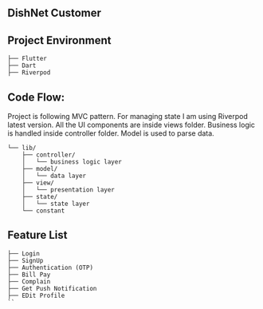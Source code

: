 ## DishNet Customer
## Project Environment
```
├── Flutter
├── Dart
├── Riverpod
```
## Code Flow:
Project is following MVC pattern. For managing state I am using Riverpod latest version. All the UI components are inside views folder. Business logic is handled inside controller folder. Model is used to parse data.

```
└── lib/
    ├── controller/
    │   └── business logic layer
    ├── model/
    │   └── data layer
    ├── view/
    │   └── presentation layer
    ├── state/
    │   └── state layer
    └── constant
```
## Feature List
```
├── Login
├── SignUp
├── Authentication (OTP)  
├── Bill Pay
├── Complain
├── Get Push Notification
├── EDit Profile 
``
